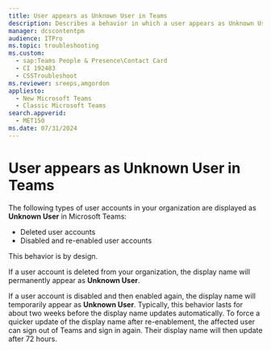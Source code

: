 ```yaml
---
title: User appears as Unknown User in Teams
description: Describes a behavior in which a user appears as Unknown User in Teams if their account is deleted or disabled and re-enabled.
manager: dcscontentpm
audience: ITPro
ms.topic: troubleshooting
ms.custom: 
  - sap:Teams People & Presence\Contact Card
  - CI 192483
  - CSSTroubleshoot
ms.reviewer: sreeps,amgordon
appliesto: 
  - New Microsoft Teams
  - Classic Microsoft Teams
search.appverid: 
  - MET150
ms.date: 07/31/2024
---
```

# User appears as Unknown User in Teams

The following types of user accounts in your organization are displayed as **Unknown User** in Microsoft Teams:

- Deleted user accounts
- Disabled and re-enabled user accounts

This behavior is by design.  

If a user account is deleted from your organization, the display name will permanently appear as **Unknown User**.

If a user account is disabled and then enabled again, the display name will temporarily appear as **Unknown User**. Typically, this behavior lasts for about two weeks before the display name updates automatically. To force a quicker update of the display name after re-enablement, the affected user can sign out of Teams and sign in again. Their display name will then update after 72 hours.
